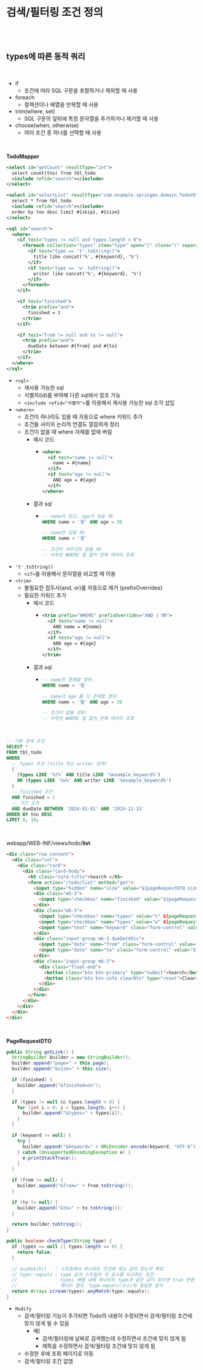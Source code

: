 # 검색/필터링 조건 정의

<br><br>

## types에 따른 동적 쿼리

<br>

- if
  - 조건에 따라 SQL 구문을 포함하거나 제외할 때 사용
- foreach
  - 컬렉션이나 배열을 반복할 때 사용
- trim(where, set)
  - SQL 구문의 앞뒤에 특정 문자열을 추가하거나 제거할 때 사용
- choose(when, otherwise)
  - 여러 조건 중 하나를 선택할 때 사용

<br>

<b>TodoMapper</b>
```xml
<select id="getCount" resultType="int">
  select count(tno) from tbl_todo
  <include refid="search"></include>
</select>

<select id="selectList" resultType="com.example.springex.domain.TodoVO">
  select * from tbl_todo
  <include refid="search"></include>
  order by tno desc limit #{skip}, #{size}
</select>

<sql id="search">
  <where>
    <if test="types != null and types.length > 0">
      <foreach collection="types" item="type" open="(" close=")" separator=" OR ">
        <if test="type == 't'.toString()">
          title like concat('%', #{keyword}, '%')
        </if>
        <if test="type == 'w'.toString()">
          writer like concat('%', #{keyword}, '%')
        </if>
      </foreach>
    </if>

    <if test="finished">
      <trim prefix="and">
        finished = 1
      </trim>
    </if>

    <if test="from != null and to != null">
      <trim prefix="and">
        dueDate between #{from} and #{to}
      </trim>
    </if>
  </where>
</sql>
```

- `<sql>`
  - 재사용 가능한 sql
  - 식별자(id)를 부여해 다른 sql에서 참조 가능
  - `<include refid="식별자">`를 이용해서 재사용 가능한 sql 조각 삽입
- `<where>`
  - 조건이 하나라도 있을 때 자동으로 where 키워드 추가
  - 조건들 사이의 논리적 연결도 깔끔하게 정리
  - 조건이 없을 때 where 자체를 없애 버림
    - 예시 코드
      - ```xml
        <where>
          <if test="name != null">
            name = #{name}
          </if>
          <if test="age != null">
            AND age = #{age}
          </if>
        </where>
        ```
    - 결과 sql
      - ```sql
        -- name이 있고, age가 있을 때:
        WHERE name = '헴' AND age = 30

        -- name만 있을 때:
        WHERE name = '헴'

        -- 조건이 아무것도 없을 때:
        -- 아무런 WHERE 절 없이 전체 데이터 조회
        ```
- `'t'.toString()`
  - `<if>`를 이용해서 문자열을 비교할 때 이용
- `<trim>`
  - 불필요한 접두사(and, or)를 자동으로 제거 (prefixOverrides)
  - 필요한 키워드 추가
    - 예시 코드
      - ```xml
        <trim prefix="WHERE" prefixOverrides="AND | OR">
          <if test="name != null">
            AND name = #{name}
          </if>
          <if test="age != null">
            AND age = #{age}
          </if>
        </trim>
        ```
    - 결과 sql
      - ```sql
        -- name만 존재할 경우:
        WHERE name = '헴'
        
        -- name과 age 둘 다 존재할 경우:
        WHERE name = '헴' AND age = 30
        
        -- 조건이 없을 경우:
        -- 아무런 WHERE 절 없이 전체 데이터 조회
        ```

<br>

```sql
-- 기본 검색 조건
SELECT *
FROM tbl_todo
WHERE 
  -- types 조건 (title 또는 writer 검색)
  (
    (types LIKE '%t%' AND title LIKE '%example_keyword%')
    OR (types LIKE '%w%' AND writer LIKE '%example_keyword%')
  )
  -- finished 조건
  AND finished = 1
  -- 기간 조건
  AND dueDate BETWEEN '2024-01-01' AND '2024-12-31'
ORDER BY tno DESC
LIMIT 0, 10;
```

<br>

webapp/WEB-INF/views/todo/<b>list</b>
```html
<div class="row content">
  <div class="col">
    <div class="card">
      <div class="card-body">
        <h5 class="card-title">Search </h5>
        <form action="/todo/list" method="get">
          <input type="hidden" name="size" value="${pageRequestDTO.size}">
          <div class="mb-3">
            <input type="checkbox" name="finished" value="${pageRequestDTO.finished ? "checked" : ""}"> 완료 여부
          </div>
          <div class="mb-3">
            <input type="checkbox" name="types" value="t" ${pageRequestDTO.checkType("t") ? "checked" : ""}> 제목
            <input type="checkbox" name="types" value="w" ${pageRequestDTO.checkType("w") ? "checked" : ""}> 작성자
            <input type="text" name="keyword" class="form-control" value='<c:out value="${pageRequestDTO.keyword}" />'>
          </div>
          <div class="input-group mb-3 dueDateDiv">
            <input type="date" name="from" class="form-control" value="${pageRequestDTO.from}">
            <input type="date" name="to" class="form-control" value="${pageRequestDTO.to}">
          </div>
          <div class="input-group mb-3">
            <div class="float-end">
              <button class="btn btn-primary" type="submit">Search</button>
              <button class="btn btn-info clearBtn" type="reset">Clear</button>
            </div>
          </div>
        </form>
      </div>
    </div>
  </div>
</div>
```

<br>

<b>PageRequestDTO</b>
```java
public String getLink() {
  StringBuilder builder = new StringBuilder();
  builder.append("page=" + this.page);
  builder.append("&size=" + this.size);

  if (finished) {
    builder.append("&finished=on");
  }

  if (types != null && types.length > 0) {
    for (int i = 0; i < types.length; i++) {
      builder.append("&types=" + types[i]);
    }
  }

  if (keyword != null) {
    try {
      builder.append("&keyword=" + URLEncoder.encode(keyword, "UTF-8"));
    } catch (UnsupportedEncodingException e) {
      e.printStackTrace();
    }
  }

  if (from != null) {
    builder.append("&from=" + from.toString());
  }

  if (to != null) {
    builder.append("&to=" + to.toString());
  }

  return builder.toString();
}

public boolean checkType(String type) {
  if (types == null || types.length == 0) {
    return false;
  }

  // anyMatch()   : 스트림에서 하나라도 조건에 맞는 값이 있는지 확인
  // type::equals : type 값과 스트림의 각 요소를 비교하는 조건
  //                types 배열 내에 하나라도 type과 같은 값이 있으면 true 반환
  //                메서드 참조. type.equals(요소)와 동일한 방식
  return Arrays.stream(types).anyMatch(type::equals);
}
```

- `Modify`
  - 검색/필터링 기능이 추가되면 Todo의 내용이 수정되면서 검색/필터링 조건에 맞지 않게 될 수 있음
    - 예)
      - 검색/필터링에 날짜로 검색했는데 수정하면서 조건에 맞지 않게 됨
      - 제목을 수정하면서 검색/필터링 조건에 맞지 않게 됨
  - 수정한 후에 조회 페이지로 이동
  - 검색/필터링 조건 없앰
